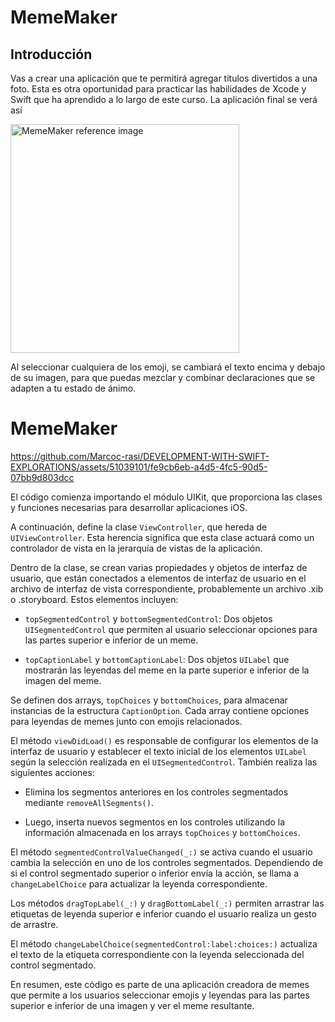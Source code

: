 # MemeMaker
## Introducción
Vas a crear una aplicación que te permitirá agregar títulos divertidos a una foto. Esta es otra oportunidad para practicar las habilidades de Xcode y Swift que ha aprendido a lo largo de este curso. La aplicación final se verá así

<img width="366" alt="MemeMaker reference image" src="https://github.com/Marcoc-rasi/DEVELOPMENT-WITH-SWIFT-EXPLORATIONS/assets/51039101/4eab56fe-cfdf-4e09-a5c9-b1bcb191066a">

Al seleccionar cualquiera de los emoji, se cambiará el texto encima y debajo de su imagen, para que puedas mezclar y combinar declaraciones que se adapten a tu estado de ánimo.

# MemeMaker 

https://github.com/Marcoc-rasi/DEVELOPMENT-WITH-SWIFT-EXPLORATIONS/assets/51039101/fe9cb6eb-a4d5-4fc5-90d5-07bb9d803dcc

El código comienza importando el módulo UIKit, que proporciona las clases y funciones necesarias para desarrollar aplicaciones iOS.

A continuación, define la clase `ViewController`, que hereda de `UIViewController`. Esta herencia significa que esta clase actuará como un controlador de vista en la jerarquía de vistas de la aplicación.

Dentro de la clase, se crean varias propiedades y objetos de interfaz de usuario, que están conectados a elementos de interfaz de usuario en el archivo de interfaz de vista correspondiente, probablemente un archivo .xib o .storyboard. Estos elementos incluyen:

- `topSegmentedControl` y `bottomSegmentedControl`: Dos objetos `UISegmentedControl` que permiten al usuario seleccionar opciones para las partes superior e inferior de un meme.

- `topCaptionLabel` y `bottomCaptionLabel`: Dos objetos `UILabel` que mostrarán las leyendas del meme en la parte superior e inferior de la imagen del meme.

Se definen dos arrays, `topChoices` y `bottomChoices`, para almacenar instancias de la estructura `CaptionOption`. Cada array contiene opciones para leyendas de memes junto con emojis relacionados.

El método `viewDidLoad()` es responsable de configurar los elementos de la interfaz de usuario y establecer el texto inicial de los elementos `UILabel` según la selección realizada en el `UISegmentedControl`. También realiza las siguientes acciones:

- Elimina los segmentos anteriores en los controles segmentados mediante `removeAllSegments()`.

- Luego, inserta nuevos segmentos en los controles utilizando la información almacenada en los arrays `topChoices` y `bottomChoices`.

El método `segmentedControlValueChanged(_:)` se activa cuando el usuario cambia la selección en uno de los controles segmentados. Dependiendo de si el control segmentado superior o inferior envía la acción, se llama a `changeLabelChoice` para actualizar la leyenda correspondiente.

Los métodos `dragTopLabel(_:)` y `dragBottomLabel(_:)` permiten arrastrar las etiquetas de leyenda superior e inferior cuando el usuario realiza un gesto de arrastre.

El método `changeLabelChoice(segmentedControl:label:choices:)` actualiza el texto de la etiqueta correspondiente con la leyenda seleccionada del control segmentado.

En resumen, este código es parte de una aplicación creadora de memes que permite a los usuarios seleccionar emojis y leyendas para las partes superior e inferior de una imagen y ver el meme resultante.
